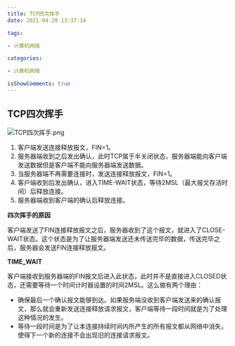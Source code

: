 ```yaml
---
title: TCP四次挥手
date: 2021-04-20 13:37:14

tags:

- 计算机网络

categories:

- 计算机网络

isShowComments: true
---
```


## TCP四次挥手

![TCP四次挥手.png](https://wefight-1301775995.cos.ap-nanjing.myqcloud.com/noteImg/TCP%E5%9B%9B%E6%AC%A1%E6%8C%A5%E6%89%8B.png)

1. 客户端发送连接释放报文，FIN=1。
2. 服务器端收到之后发出确认，此时TCP属于半关闭状态，服务器端能向客户端发送数据但是客户端不能向服务器端发送数据。
3. 当服务器端不再需要连接时，发送连接释放报文，FIN=1。
4. 客户端收到后发出确认，进入TIME-WAIT状态，等待2MSL（最大报文存活时间）后释放连接。
5. 服务器端收到客户端的确认后释放连接。

**四次挥手的原因**

客户端发送了FIN连接释放报文之后，服务器收到了这个报文，就进入了CLOSE-WAIT状态。这个状态是为了让服务器端发送还未传送完毕的数据，传送完毕之后，服务器会发送FIN连接释放报文。

**TIME_WAIT**

客户端接收到服务器端的FIN报文后进入此状态，此时并不是直接进入CLOSED状态，还需要等待一个时间计时器设置的时间2MSL。这么做有两个理由：

- 确保最后一个确认报文能够到达。如果服务端没收到客户端发送来的确认报文，那么就会重新发送连接释放请求报文，客户端等待一段时间就是为了处理这种情况的发生。
- 等待一段时间是为了让本连接持续时间内所产生的所有报文都从网络中消失，使得下一个新的连接不会出现旧的连接请求报文。

